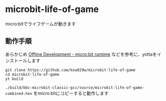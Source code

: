 # microbit-life-of-game

micro:bitでライフゲームが動きます

## 動作手順

あらかじめ [Offline Development - micro:bit runtime](https://lancaster-university.github.io/microbit-docs/offline-toolchains/) などを参考に、yottaをインストールします

```
git clone https://github.com/kou029w/microbit-life-of-game
cd microbit-life-of-game
yt build
```

`./build/bbc-microbit-classic-gcc/source/microbit-life-of-game-combined.hex` をmicro:bitにコピーすると動作します
